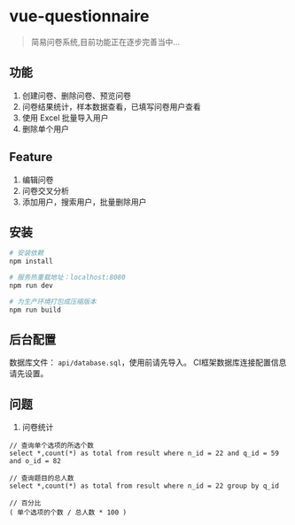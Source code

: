 # vue-questionnaire

> 简易问卷系统,目前功能正在逐步完善当中...

## 功能
1. 创建问卷、删除问卷、预览问卷
2. 问卷结果统计，样本数据查看，已填写问卷用户查看
3. 使用 Excel 批量导入用户
4. 删除单个用户

## Feature 
1. 编辑问卷
2. 问卷交叉分析
3. 添加用户，搜索用户，批量删除用户

## 安装

``` bash
# 安装依赖
npm install

# 服务热重载地址：localhost:8080
npm run dev

# 为生产环境打包成压缩版本
npm run build

```

## 后台配置
数据库文件： `api/database.sql`，使用前请先导入。
CI框架数据库连接配置信息请先设置。

## 问题

1. 问卷统计

```
// 查询单个选项的所选个数
select *,count(*) as total from result where n_id = 22 and q_id = 59 and o_id = 82
```

```
// 查询题目的总人数
select *,count(*) as total from result where n_id = 22 group by q_id
```

```
// 百分比
( 单个选项的个数 / 总人数 * 100 )  
```



